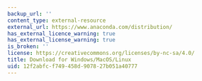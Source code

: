 ```yaml
---
backup_url: ''
content_type: external-resource
external_url: https://www.anaconda.com/distribution/
has_external_licence_warning: true
has_external_license_warning: true
is_broken: ''
license: https://creativecommons.org/licenses/by-nc-sa/4.0/
title: Download for Windows/MacOS/Linux
uid: 12f2abfc-f749-458d-9078-27b051a40777
---
```

